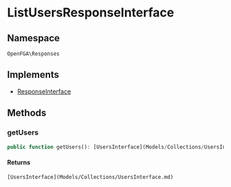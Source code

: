 # ListUsersResponseInterface


## Namespace
`OpenFGA\Responses`

## Implements
* [ResponseInterface](Responses/ResponseInterface.md)

## Methods
### getUsers

```php
public function getUsers(): [UsersInterface](Models/Collections/UsersInterface.md)
```



#### Returns
`[UsersInterface](Models/Collections/UsersInterface.md)` 

